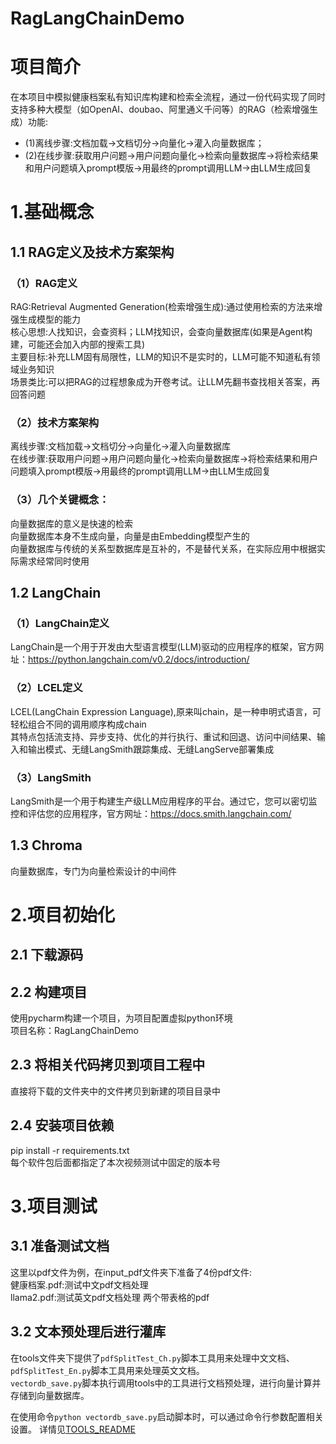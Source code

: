 # RagLangChainDemo

# 项目简介
在本项目中模拟健康档案私有知识库构建和检索全流程，通过一份代码实现了同时支持多种大模型（如OpenAI、doubao、阿里通义千问等）的RAG（检索增强生成）功能:
- (1)离线步骤:文档加载->文档切分->向量化->灌入向量数据库；
- (2)在线步骤:获取用户问题->用户问题向量化->检索向量数据库->将检索结果和用户问题填入prompt模版->用最终的prompt调用LLM->由LLM生成回复

# 1.基础概念
## 1.1 RAG定义及技术方案架构
### （1）RAG定义
RAG:Retrieval Augmented Generation(检索增强生成):通过使用检索的方法来增强生成模型的能力       
核心思想:人找知识，会查资料；LLM找知识，会查向量数据库(如果是Agent构建，可能还会加入内部的搜索工具)        
主要目标:补充LLM固有局限性，LLM的知识不是实时的，LLM可能不知道私有领域业务知识          
场景类比:可以把RAG的过程想象成为开卷考试。让LLM先翻书查找相关答案，再回答问题              
### （2）技术方案架构
离线步骤:文档加载->文档切分->向量化->灌入向量数据库           
在线步骤:获取用户问题->用户问题向量化->检索向量数据库->将检索结果和用户问题填入prompt模版->用最终的prompt调用LLM->由LLM生成回复             
### （3）几个关键概念：
向量数据库的意义是快速的检索             
向量数据库本身不生成向量，向量是由Embedding模型产生的             
向量数据库与传统的关系型数据库是互补的，不是替代关系，在实际应用中根据实际需求经常同时使用               

## 1.2 LangChain
### （1）LangChain定义
LangChain是一个用于开发由大型语言模型(LLM)驱动的应用程序的框架，官方网址：https://python.langchain.com/v0.2/docs/introduction/          
### （2）LCEL定义
LCEL(LangChain Expression Language),原来叫chain，是一种申明式语言，可轻松组合不同的调用顺序构成chain            
其特点包括流支持、异步支持、优化的并行执行、重试和回退、访问中间结果、输入和输出模式、无缝LangSmith跟踪集成、无缝LangServe部署集成            
### （3）LangSmith
LangSmith是一个用于构建生产级LLM应用程序的平台。通过它，您可以密切监控和评估您的应用程序，官方网址：https://docs.smith.langchain.com/          

## 1.3 Chroma
向量数据库，专门为向量检索设计的中间件      

# 2.项目初始化
## 2.1 下载源码
## 2.2 构建项目
使用pycharm构建一个项目，为项目配置虚拟python环境               
项目名称：RagLangChainDemo                 

## 2.3 将相关代码拷贝到项目工程中           
直接将下载的文件夹中的文件拷贝到新建的项目目录中               

## 2.4 安装项目依赖          
pip install -r requirements.txt            
每个软件包后面都指定了本次视频测试中固定的版本号  


# 3.项目测试
## 3.1 准备测试文档
这里以pdf文件为例，在input_pdf文件夹下准备了4份pdf文件:                
健康档案.pdf:测试中文pdf文档处理                
llama2.pdf:测试英文pdf文档处理
两个带表格的pdf

## 3.2 文本预处理后进行灌库
在tools文件夹下提供了`pdfSplitTest_Ch.py`脚本工具用来处理中文文档、`pdfSplitTest_En.py`脚本工具用来处理英文文档。  
`vectordb_save.py`脚本执行调用tools中的工具进行文档预处理，进行向量计算并存储到向量数据库。

在使用命令`python vectordb_save.py`启动脚本时，可以通过命令行参数配置相关设置。
详情见[TOOLS_README](./tools/README.md)
